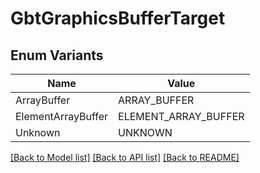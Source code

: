 # GbtGraphicsBufferTarget

## Enum Variants

| Name | Value |
|---- | -----|
| ArrayBuffer | ARRAY_BUFFER |
| ElementArrayBuffer | ELEMENT_ARRAY_BUFFER |
| Unknown | UNKNOWN |


[[Back to Model list]](../README.md#documentation-for-models) [[Back to API list]](../README.md#documentation-for-api-endpoints) [[Back to README]](../README.md)


